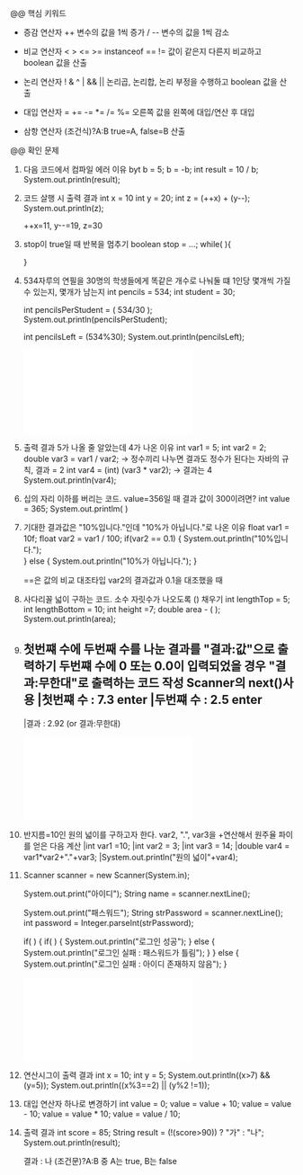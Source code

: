 @@ 핵심 키워드

- 증감 연산자 ++ 변수의 값을 1씩 증가 / -- 변수의 값을 1씩 감소

- 비교 연산자 <  >  <=  >=  instanceof  ==  != 값이 같은지 다른지 비교하고 boolean 값을 산출

- 논리 연산자  !  &  ^  |  &&  || 논리곱, 논리합, 논리 부정을 수행하고 boolean 값을 산출

- 대입 연산자  =  +=  -=  *=  /=  %= 오른쪽 값을 왼쪽에 대입/연산 후 대입

- 삼항 연산자 (조건식)?A:B true=A, false=B 산출


@@ 확인 문제

1. 다음 코드에서 컴파일 에러 이유
    byt b = 5;
    b = -b;
    int result = 10 / b;
    System.out.println(result);


2. 코드 살행 시 출력 결과
    int x = 10
    int y = 20;
    int z = (++x) + (y--);
    System.out.println(z);

    ++x=11, y--=19, z=30

3. stop이 true일 때 반복을 멈추기
    boolean stop = ...;
    while(        ){

    }


4. 534자루의 연필을 30명의 학생들에게 똑같은 개수로 나눠둘 떄 1인당 몇개씩 가질 수 있는지, 몇개가 남는지
    int pencils = 534;
    int student = 30;

    <!-- 학생 1명이 가지는 연필 개수 -->
    int pencilsPerStudent = ( 534/30 );
    System.out.println(pencilsPerStudent);

    <!-- 남는 연필 개수 -->
    int pencilsLeft = (534%30);
    System.out.println(pencilsLeft);

    ![실행 파일](java/pencil.java)

5. 출력 결과 5가 나올 줄 알았는데 4가 나온 이유
    int var1 = 5;
    int var2 = 2;
    double var3 = var1 / var2;  -> 정수끼리 나누면 결과도 정수가 된다는 자바의 규칙, 결과 = 2
    int var4 = (int) (var3 * var2);  -> 결과는 4
    System.out.println(var4);


6. 십의 자리 이하를 버리는 코드. value=356일 때 결과 값이 300이려면?
    int value = 365;
    System.out.printlm(        )

7. 기대한 결과값은 "10%입니다."인데 "10%가 아닙니다."로 나온 이유
    float var1 = 10f;
    float var2 = var1 / 100; <!-- 이때는 f 안 붙여도 되는건가 -->
    if(var2 == 0.1) {
        System.out.println("10%입니다.");        
    }   else {
        System.out.println("10%가 아닙니다.");
    }
    
    ==은 값의 비교 대조타입
    var2의 결과값과 0.1을 대조했을 때 

8. 사다리꼴 넓이 구하는 코드. 소수 자릿수가 나오도록 () 채우기
    int lengthTop = 5;
    int lengthBottom = 10;
    int height =7;
    double area - (          );
    System.out.println(area);

9. 첫번쨰 수에 두번째 수를 나눈 결과를 "결과:값"으로 출력하기
   두번쨰 수에 0 또는 0.0이 입력되었을 경우 "결과:무한대"로 출력하는 코드 작성
   Scanner의 next()사용
   |첫번쨰 수 : 7.3 enter
   |두번쨰 수 : 2.5 enter
   ----------------------------
   |결과 : 2.92 (or 결과:무한대)

   ![코드 작성](java/value.java)

10. 반지름=10인 원의 넓이를 구하고자 한다. 
    var2, ".", var3을 +연산해서
    원주율 파이를 얻은 다음 계산
    |int var1 =10;
    |int var2 = 3;
    |int var3 = 14;
    |double var4 = var1*var2+"."+var3;
    |System.out.println("원의 넓이"+var4);

11. 
    Scanner scanner = new Scanner(System.in);

    System.out.print("아이디");
    String name = scanner.nextLine();

    System.out.print("패스워드");
    String strPassword = scanner.nextLine();
    int password = Integer.parseInt(strPassword);

    if(                ) {
        if(            ) {
            System.out.println("로그인 성공");
        } else {
            System.out.println("로그인 실패 : 패스워드가 틀림");
        }
    } else {
        System.out.println("로그인 실패 : 아이디 존재하지 않음");
    }

    ![실행 파일](java/idpawd.java)

12. 연산시그이 출력 결과
    int x = 10;
    int y = 5;
    System.out.println((x>7) && (y=5));
    System.out.println((x%3==2) || (y%2 !=1));

13. 대입 연산자 하나로 변경하기
    int value = 0;
    value = value + 10;
    value = value - 10;
    value = value * 10;
    value = value / 10;

14. 출력 결과
    int score = 85;
    String result = (!(score>90)) ? "가" : "나";
    System.out.println(result);

    결과 : 나
    (조건문)?A:B 중 A는 true, B는 false


